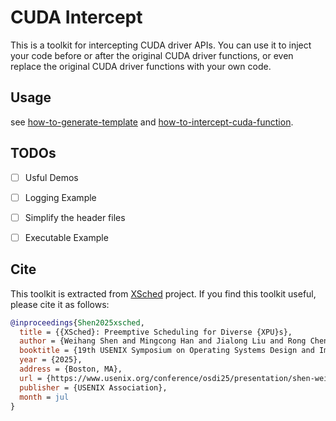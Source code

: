 # CUDA Intercept

This is a toolkit for intercepting CUDA driver APIs. You can use it to inject your code before or after the original CUDA driver functions, or even replace the original CUDA driver functions with your own code. 


## Usage

see [how-to-generate-template](examples/template/README.md) and [how-to-intercept-cuda-function](examples/kernel_launch/README.md).

## TODOs

- [ ] Usful Demos
- [ ] Logging Example
- [ ] Simplify the header files
- [ ] Executable Example


## Cite

This toolkit is extracted from [XSched](https://github.com/XpuOS/xsched) project. If you find this toolkit useful, please cite it as follows:

```bibtex
@inproceedings{Shen2025xsched,
  title = {{XSched}: Preemptive Scheduling for Diverse {XPU}s},
  author = {Weihang Shen and Mingcong Han and Jialong Liu and Rong Chen and Haibo Chen},
  booktitle = {19th USENIX Symposium on Operating Systems Design and Implementation (OSDI 25)},
  year = {2025},
  address = {Boston, MA},
  url = {https://www.usenix.org/conference/osdi25/presentation/shen-weihang},
  publisher = {USENIX Association},
  month = jul
}
```